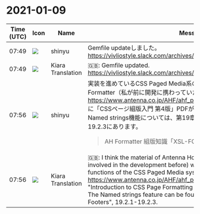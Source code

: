# 2021-01-09

|Time (UTC)|Icon|Name|Message|
|---|---|---|---|
|07:49|![](https://avatars.slack-edge.com/2018-04-27/354445776386_e258f5ed5ba887b08668_72.jpg)|shinyu|Gemfile updateしました。<br><https://vivliostyle.slack.com/archives/CAKE04A83/p1610178495080000>|
|07:49|![](https://avatars.slack-edge.com/2019-08-21/732685848020_f3f20736795184660348_72.png)|Kiara Translation|🇬🇧: Gemfile updated.<br><https://vivliostyle.slack.com/archives/CAKE04A83/p1610178495080000>|
|07:56|![](https://avatars.slack-edge.com/2018-04-27/354445776386_e258f5ed5ba887b08668_72.jpg)|shinyu|実装を進めているCSS Paged Media系の機能を学ぶのに、アンテナハウス AH Formatter（私が前に開発に携わっていた）の資料が役にたつと思います。<br><https://www.antenna.co.jp/AHF/ahf_publication/index.html#CSSPrint><br>に「CSSページ組版入門 第4版」PDFが公開されています。<br>Named strings機能については、第19章「ヘッダとフッタ」の19.2.1〜19.2.3にあります。<br><blockquote>AH Formatter 組版知識「XSL-FO」についての出版物を紹介します。</blockquote>|
|07:56|![](https://avatars.slack-edge.com/2019-08-21/732685848020_f3f20736795184660348_72.png)|Kiara Translation|🇬🇧: I think the material of Antenna House AH Formatter (which I was involved in the development before) will be useful for learning the functions of the CSS Paged Media system that is being implemented.<br><https://www.antenna.co.jp/AHF/ahf_publication/index.html#CSSPrint><br>"Introduction to CSS Page Formatting 4th Edition" PDF is available in.<br>The Named strings feature can be found in Chapter 19, "Headers and Footers", 19.2.1-19.2.3.|
